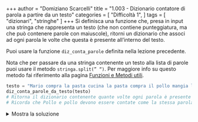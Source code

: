 +++
author = "Domiziano Scarcelli"
title = "1.003 - Dizionario contatore di parola a partire da un testo"
categories = [
    "Difficoltà 1",
]
tags = [
    "dizionari",
    "stringhe"
]
+++
Si definisca una funzione che, presa in input una stringa che rappresenta un testo (che non contiene punteggiatura, ma che può contenere parole con maiuscole), ritorni un dizionario che associ ad ogni parola le volte che questa è presente all’interno del testo.

Puoi usare la funzione `diz_conta_parole` definita nella lezione precedente.

Nota che per passare da una stringa contenente un testo alla lista di parole puoi usare il metodo `stringa.split(” “)`. Per maggiore info su questo metodo fai riferimento alla pagina [Funzioni e Metodi utili](https://www.notion.so/Funzioni-e-Metodi-utili-239c8c5f760d4d95aa9e0f636a94a6cb?pvs=21). 

```python
testo = "Mario compra la pasta cucina la pasta compra il pollo mangia la Pasta col Pollo"
diz_conta_parole_da_testo(testo)
# Ritorna il dizionario contenente quante volte ogni parola è presente all'interno del testo,
# Ricorda che Pollo e pollo devono essere contate come la stessa parola. 
```

<details>
<summary>Mostra la soluzione</summary>
> TODO: Da inserire

</details>
